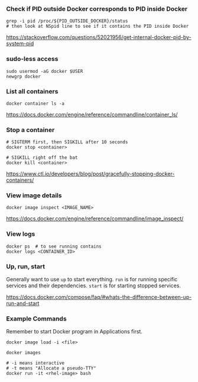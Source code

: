 ### Check if PID outside Docker corresponds to PID inside Docker

```
grep -i pid /proc/${PID_OUTSIDE_DOCKER}/status
# then look at NSpid line to see if it contains the PID inside Docker
```

https://stackoverflow.com/questions/52021956/get-internal-docker-pid-by-system-pid


### sudo-less access

```
sudo usermod -aG docker $USER
newgrp docker
```


### List all containers

```
docker container ls -a
```

https://docs.docker.com/engine/reference/commandline/container_ls/


### Stop a container

```
# SIGTERM first, then SIGKILL after 10 seconds
docker stop <container>

# SIGKILL right off the bat
docker kill <container>
```

https://www.ctl.io/developers/blog/post/gracefully-stopping-docker-containers/


### View image details

```
docker image inspect <IMAGE_NAME>
```

https://docs.docker.com/engine/reference/commandline/image_inspect/


### View logs

```
docker ps  # to see running contains
docker logs <CONTAINER_ID>
```


### Up, run, start

Generally want to use `up` to start everything. `run` is for running specific services and their dependencies. `start` is for starting stopped services.

https://docs.docker.com/compose/faq/#whats-the-difference-between-up-run-and-start


### Example Commands

Remember to start Docker program in Applications first.

```
docker image load -i <file>

docker images

# -i means interactive
# -t means "Allocate a pseudo-TTY"
docker run -it <rhel-image> bash
```